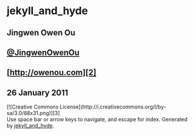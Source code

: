 # jekyll_and_hyde

## Jingwen Owen Ou
## [@JingwenOwenOu][1]
## [http://owenou.com][2]
## 26 January 2011

<div class="licence" markdown="1">
	[![Creative Commons License](http://i.creativecommons.org/l/by-sa/3.0/88x31.png)][3]
</div>

<div class="footer">
	<span class="left">Use space bar or arrow keys to navigate, and escape for index.</span>
	<span class="right">Generated by <a href="https://github.com/jingweno/jekyll_and_hyde">jekyll_and_hyde</a>.</span>
</div>

[1]: http://twitter.com/JingwenOwenOu
[2]: http://owenou.com
[3]: http://creativecommons.org/licenses/by-sa/3.0 